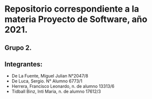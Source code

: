 # Repositorio correspondiente a la materia Proyecto de Software, año 2021.
## Grupo 2.
## Integrantes:

- De La Fuente, Miguel Julian N°2047/8
- De Luca, Sergio. N° Alumno 6773/1
- Herrera, Francisco Leonardo, n. de alumno 13313/6
- Tidball Binz, Inti Maria, n. de alumno 17612/3